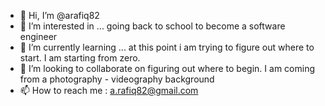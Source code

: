 - 👋 Hi, I’m @arafiq82
- 👀 I’m interested in ... going back to school to become a software engineer
- 🌱 I’m currently learning ... at this point i am trying to figure out where to start. I am starting from zero.
- 💞️ I’m looking to collaborate on figuring out where to begin. I am coming from a photography - videography background
- 📫 How to reach me : a.rafiq82@gmail.com

<!---
arafiq82/arafiq82 is a ✨ special ✨ repository because its `README.md` (this file) appears on your GitHub profile.
You can click the Preview link to take a look at your changes.
--->
